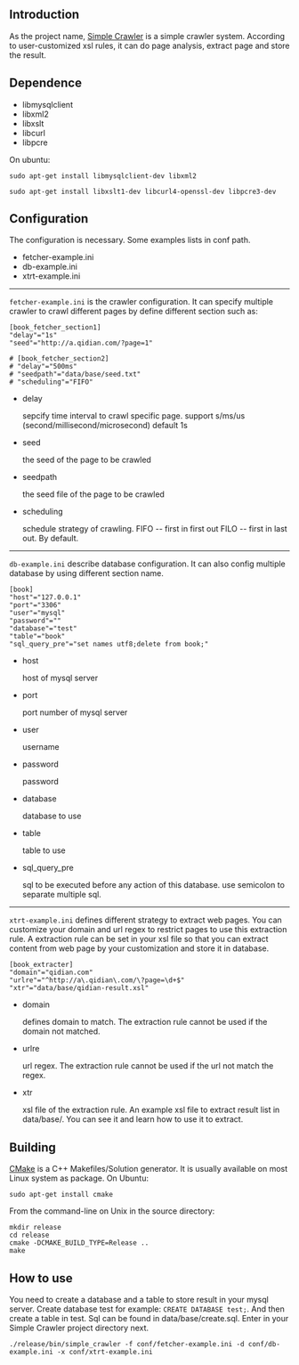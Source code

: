 Introduction
------------

As the project name, [Simple Crawler][] is a simple crawler system. According to
user-customized xsl rules, it can do page analysis, extract page and store the
result.

[Simple Crawler]:https://github.com/lanchonghero/simple_crawler

Dependence
----------
* libmysqlclient
* libxml2
* libxslt
* libcurl
* libpcre

On ubuntu:

    sudo apt-get install libmysqlclient-dev libxml2

    sudo apt-get install libxslt1-dev libcurl4-openssl-dev libpcre3-dev

Configuration
-------------
The configuration is necessary. Some examples lists in conf path.
* fetcher-example.ini
* db-example.ini
* xtrt-example.ini

------------------------------------
`fetcher-example.ini` is the crawler configuration. It can specify multiple
crawler to crawl different pages by define different section such as:

    [book_fetcher_section1]
    "delay"="1s"
    "seed"="http://a.qidian.com/?page=1"

    # [book_fetcher_section2]
    # "delay"="500ms"
    # "seedpath"="data/base/seed.txt"
    # "scheduling"="FIFO"

- delay

    sepcify time interval to crawl specific page.
    support s/ms/us (second/millisecond/microsecond) default 1s

- seed

    the seed of the page to be crawled

- seedpath

    the seed file of the page to be crawled

- scheduling

    schedule strategy of crawling.
    FIFO -- first in first out
    FILO -- first in last out. By default.

------------------------------------
`db-example.ini` describe database configuration. It can also config multiple
database by using different section name.

    [book]
    "host"="127.0.0.1"
    "port"="3306"
    "user"="mysql"
    "password"=""
    "database"="test"
    "table"="book"
    "sql_query_pre"="set names utf8;delete from book;"

- host

    host of mysql server

- port

    port number of mysql server

- user

    username

- password

    password

- database

    database to use

- table

    table to use

- sql_query_pre

    sql to be executed before any action of this database. use semicolon to
    separate multiple sql.

------------------------------------
`xtrt-example.ini` defines different strategy to extract web pages. You can
customize your domain and url regex to restrict pages to use this extraction
rule. A extraction rule can be set in your xsl file so that you can extract
content from web page by your customization and store it in database.

    [book_extracter]
    "domain"="qidian.com"
    "urlre"="^http://a\.qidian\.com/\?page=\d+$"
    "xtr"="data/base/qidian-result.xsl"

- domain

    defines domain to match. The extraction rule cannot be used if the domain
    not matched.

- urlre

    url regex. The extraction rule cannot be used if the url not match the
    regex.

- xtr

    xsl file of the extraction rule. An example xsl file to extract result
    list in data/base/. You can see it and learn how to use it to extract.

Building
--------
[CMake][] is a C++ Makefiles/Solution generator. It is usually available on most
Linux system as package. On Ubuntu:

    sudo apt-get install cmake

From the command-line on Unix in the source directory:

    mkdir release
    cd release
    cmake -DCMAKE_BUILD_TYPE=Release ..
    make

[CMake]: http://www.cmake.org

How to use
----------
You need to create a database and a table to store result in your mysql server.
Create database test for example: `CREATE DATABASE test;`. And then create a
table in test. Sql can be found in data/base/create.sql. Enter in your Simple
Crawler project directory next.

    ./release/bin/simple_crawler -f conf/fetcher-example.ini -d conf/db-example.ini -x conf/xtrt-example.ini
